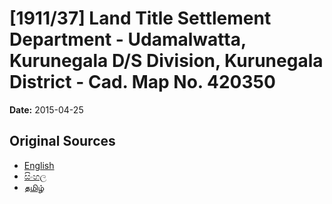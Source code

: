 # [1911/37] Land Title Settlement Department - Udamalwatta, Kurunegala D/S Division, Kurunegala District - Cad. Map No. 420350

**Date:** 2015-04-25

## Original Sources

- [English](https://documents.gov.lk/view/extra-gazettes/2015/4/1911-37_E.pdf)
- [සිංහල](https://documents.gov.lk/view/extra-gazettes/2015/4/1911-37_S.pdf)
- [தமிழ்](https://documents.gov.lk/view/extra-gazettes/2015/4/1911-37_T.pdf)
